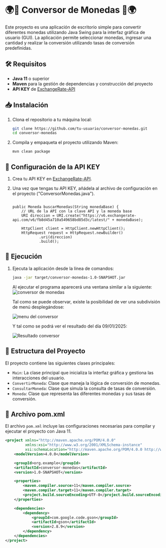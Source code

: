 # 🌍💱 Conversor de Monedas 💱🌍

Este proyecto es una aplicación de escritorio simple para convertir diferentes monedas utilizando Java Swing para la interfaz gráfica de usuario (GUI). La aplicación permite seleccionar monedas, ingresar una cantidad y realizar la conversión utilizando tasas de conversión predefinidas.

## 🛠️ Requisitos

- **Java 11** o superior
- **Maven** para la gestión de dependencias y construcción del proyecto
- **API KEY** de [ExchangeRate-API](https://www.exchangerate-api.com)

## 📥 Instalación

1. Clona el repositorio a tu máquina local:
    ```bash
    git clone https://github.com/tu-usuario/conversor-monedas.git
    cd conversor-monedas
    ```

2. Compila y empaqueta el proyecto utilizando Maven:
    ```bash
    mvn clean package
    ```

## 🔑 Configuración de la API KEY

1. Crea tu API KEY en [ExchangeRate-API](https://www.exchangerate-api.com).
2. Una vez que tengas tu API KEY, añádela al archivo de configuración en el proyecto ("ConversorMonedas.java").

    ```properties

    public Moneda buscarMonedas(String monedaBase) {
        // URL de la API con la clave API y la moneda base
        URI direccion = URI.create("https://v6.exchangerate-api.com/v6/fb8d45a710a549658bd85d3c/latest/" + monedaBase);

        HttpClient client = HttpClient.newHttpClient();
        HttpRequest request = HttpRequest.newBuilder()
                .uri(direccion)
                .build();

    ```

## 🚀 Ejecución

1. Ejecuta la aplicación desde la línea de comandos:
    ```bash
    java -jar target/conversor-monedas-1.0-SNAPSHOT.jar
    ```
    Al ejecutar el programa aparecerá una ventana similar a la siguiente:
    ![conversor de monedas](https://github.com/user-attachments/assets/36b4797b-7843-4b38-932e-3662acef22dd)

    Tal como se puede observar, existe la posibilidad de ver una subdivisión de menú desplegándose:

    ![menu del conversor](https://github.com/user-attachments/assets/89351835-4e23-4b46-9092-e071aa769183)

    Y tal como se podrá ver el resultado del día 09/01/2025:

    ![Resultado conversor](https://github.com/user-attachments/assets/05ccd11f-1d14-4218-8726-5abdf8115858)

## 📂 Estructura del Proyecto

El proyecto contiene las siguientes clases principales:

- `Main`: La clase principal que inicializa la interfaz gráfica y gestiona las interacciones del usuario.
- `ConvertirMoneda`: Clase que maneja la lógica de conversión de monedas.
- `ConsultarMoneda`: Clase que simula la consulta de tasas de conversión.
- `Moneda`: Clase que representa las diferentes monedas y sus tasas de conversión.

## 📄 Archivo pom.xml

El archivo `pom.xml` incluye las configuraciones necesarias para compilar y ejecutar el proyecto con Java 11.

```xml
<project xmlns="http://maven.apache.org/POM/4.0.0"
         xmlns:xsi="http://www.w3.org/2001/XMLSchema-instance"
         xsi:schemaLocation="http://maven.apache.org/POM/4.0.0 http://www.apache.org/xsd/maven-4.0.0.xsd">
    <modelVersion>4.0.0</modelVersion>

    <groupId>org.example</groupId>
    <artifactId>conversor-monedas</artifactId>
    <version>1.0-SNAPSHOT</version>

    <properties>
        <maven.compiler.source>11</maven.compiler.source>
        <maven.compiler.target>11</maven.compiler.target>
        <project.build.sourceEncoding>UTF-8</project.build.sourceEncoding>
    </properties>

    <dependencies>
        <dependency>
            <groupId>com.google.code.gson</groupId>
            <artifactId>gson</artifactId>
            <version>2.8.9</version>
        </dependency>
    </dependencies>
</project>
